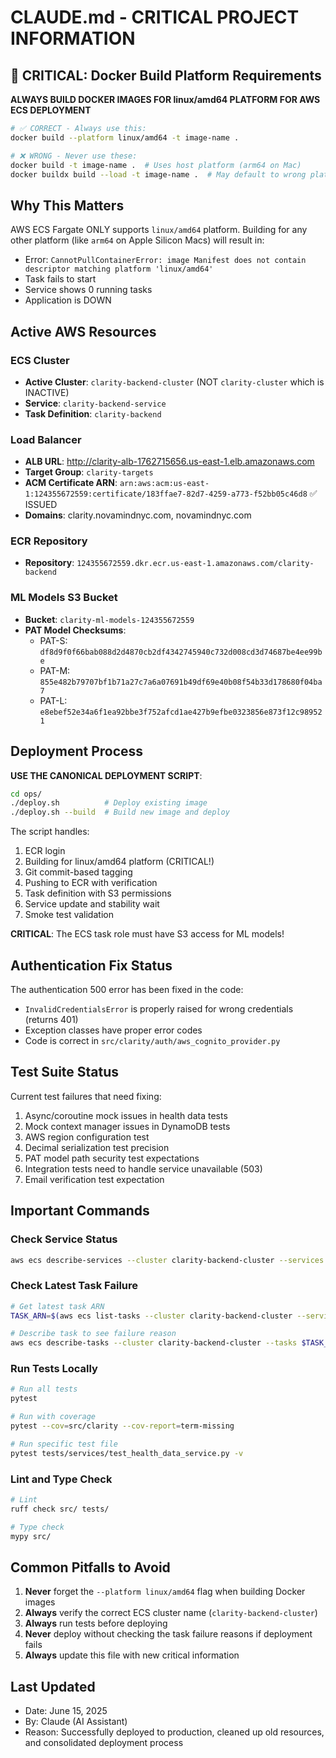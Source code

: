 # CLAUDE.md - CRITICAL PROJECT INFORMATION

## 🚨 CRITICAL: Docker Build Platform Requirements

**ALWAYS BUILD DOCKER IMAGES FOR linux/amd64 PLATFORM FOR AWS ECS DEPLOYMENT**

```bash
# ✅ CORRECT - Always use this:
docker build --platform linux/amd64 -t image-name .

# ❌ WRONG - Never use these:
docker build -t image-name .  # Uses host platform (arm64 on Mac)
docker buildx build --load -t image-name .  # May default to wrong platform
```

## Why This Matters

AWS ECS Fargate ONLY supports `linux/amd64` platform. Building for any other platform (like `arm64` on Apple Silicon Macs) will result in:
- Error: `CannotPullContainerError: image Manifest does not contain descriptor matching platform 'linux/amd64'`
- Task fails to start
- Service shows 0 running tasks
- Application is DOWN

## Active AWS Resources

### ECS Cluster
- **Active Cluster**: `clarity-backend-cluster` (NOT `clarity-cluster` which is INACTIVE)
- **Service**: `clarity-backend-service`
- **Task Definition**: `clarity-backend`

### Load Balancer
- **ALB URL**: http://clarity-alb-1762715656.us-east-1.elb.amazonaws.com
- **Target Group**: `clarity-targets`
- **ACM Certificate ARN**: `arn:aws:acm:us-east-1:124355672559:certificate/183ffae7-82d7-4259-a773-f52bb05c46d8` ✅ ISSUED
- **Domains**: clarity.novamindnyc.com, novamindnyc.com

### ECR Repository
- **Repository**: `124355672559.dkr.ecr.us-east-1.amazonaws.com/clarity-backend`

### ML Models S3 Bucket
- **Bucket**: `clarity-ml-models-124355672559`
- **PAT Model Checksums**:
  - PAT-S: `df8d9f0f66bab088d2d4870cb2df4342745940c732d008cd3d74687be4ee99be`
  - PAT-M: `855e482b79707bf1b71a27c7a6a07691b49df69e40b08f54b33d178680f04ba7`
  - PAT-L: `e8ebef52e34a6f1ea92bbe3f752afcd1ae427b9efbe0323856e873f12c989521`

## Deployment Process

**USE THE CANONICAL DEPLOYMENT SCRIPT**:
```bash
cd ops/
./deploy.sh          # Deploy existing image
./deploy.sh --build  # Build new image and deploy
```

The script handles:
1. ECR login
2. Building for linux/amd64 platform (CRITICAL!)
3. Git commit-based tagging
4. Pushing to ECR with verification
5. Task definition with S3 permissions
6. Service update and stability wait
7. Smoke test validation

**CRITICAL**: The ECS task role must have S3 access for ML models!

## Authentication Fix Status

The authentication 500 error has been fixed in the code:
- `InvalidCredentialsError` is properly raised for wrong credentials (returns 401)
- Exception classes have proper error codes
- Code is correct in `src/clarity/auth/aws_cognito_provider.py`

## Test Suite Status

Current test failures that need fixing:
1. Async/coroutine mock issues in health data tests
2. Mock context manager issues in DynamoDB tests
3. AWS region configuration test
4. Decimal serialization test precision
5. PAT model path security test expectations
6. Integration tests need to handle service unavailable (503)
7. Email verification test expectation

## Important Commands

### Check Service Status
```bash
aws ecs describe-services --cluster clarity-backend-cluster --services clarity-backend-service --region us-east-1
```

### Check Latest Task Failure
```bash
# Get latest task ARN
TASK_ARN=$(aws ecs list-tasks --cluster clarity-backend-cluster --service-name clarity-backend-service --region us-east-1 --query 'taskArns[0]' --output text)

# Describe task to see failure reason
aws ecs describe-tasks --cluster clarity-backend-cluster --tasks $TASK_ARN --region us-east-1
```

### Run Tests Locally
```bash
# Run all tests
pytest

# Run with coverage
pytest --cov=src/clarity --cov-report=term-missing

# Run specific test file
pytest tests/services/test_health_data_service.py -v
```

### Lint and Type Check
```bash
# Lint
ruff check src/ tests/

# Type check
mypy src/
```

## Common Pitfalls to Avoid

1. **Never** forget the `--platform linux/amd64` flag when building Docker images
2. **Always** verify the correct ECS cluster name (`clarity-backend-cluster`)
3. **Always** run tests before deploying
4. **Never** deploy without checking the task failure reasons if deployment fails
5. **Always** update this file with new critical information

## Last Updated

- Date: June 15, 2025
- By: Claude (AI Assistant)
- Reason: Successfully deployed to production, cleaned up old resources, and consolidated deployment process